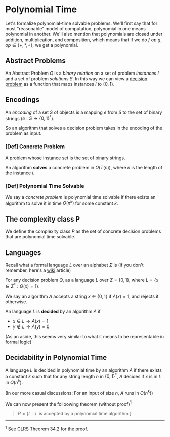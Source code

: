 # Polynomial Time

 Let's formalize polynomial-time solvable problems. We'll first say that for
 most "reasonable" model of computation, polynomial in one means polynomial in
 another. We'll also mention that polynomials are closed under addition,
 multiplication, and composition, which means that if we do $f\ op\ g, op \in
 \{+,*, \circ \}$, we get a polynomial.

## Abstract Problems

An Abstract Problem $Q$ is a _binary relation_ on a set of problem _instances_
$I$ and a set of problem _solutions_ $S$. In this way we can view a [decision
problem](np-intro.html#decision-problems) as a function that maps instances $I$
to $\{0,1\}$.

## Encodings

An _encoding_ of a set $S$ of objects is a mapping $e$ from $S$ to the set of
binary strings ($e: S \rightarrow \{0,1\}^*$).

So an algorithm that solves a decision problem takes in the encoding of the
problem as input.

### [Def] Concrete Problem

A problem whose instance set is the set of binary strings.

An algorithm **solves** a concrete problem in $O(T(n))$, where $n$ is the length
of the instance $i$.

### [Def] Polynomial Time Solvable

We say a _concrete problem_ is polynomial time solvable if there exists an
algorithm to solve it in time $O(n^k)$ for some constant $k$.

## The complexity class P

We define the complexity class $P$ as the set of concrete decision problems that
are polynomial time solvable.

## Languages

Recall what a formal language $L$ over an alphabet $\Sigma$ is (if you don't
remember, here's a [wiki](https://en.wikipedia.org/wiki/Formal_language) article)

For any decision problem $Q$, as a language $L$ over $\Sigma = \{0,1\}$,
where $L = \{ x \in \Sigma^* : Q(x) = 1\}$.

We say an algorithm $A$ accepts a string $x \in \{0,1\}$ if $A(x) = 1$, and
rejects it otherwise.

An language $L$ is **decided** by an algorithm $A$ if

- $x \in L \rightarrow A(x) = 1$
- $y \notin L \rightarrow A(y) = 0$

(As an aside, this seems very similar to what it means to be representable in
formal logic)

## Decidability in Polynomial Time

A language $L$ is decided in polynomial time by an algorithm $A$ if there exists
a constant $k$ such that for any string length $n$ in $\{0, 1\}^*$, $A$ decides
if $x$ is in $L$ in $O(n^k)$.

(In our more casual discussions: For an input of size $n$, $A$ runs in $O(n^k)$)

We can now present the folloowing theorem (without proof)$^1$

> $P = \{L : L$ is accepted by a polynomial time algorithm $\}$

---

$^1$ See CLRS Theorem 34.2 for the proof.
